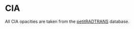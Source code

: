 # CIA

All CIA opacities are taken from the [petitRADTRANS](https://doi.org/10.1051/0004-6361/201935470) database.



